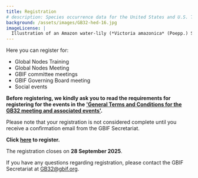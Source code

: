 ```yaml
---
title: Registration
# description: Species occurrence data for the United States and U.S. Territories.
background: /assets/images/GB32-hed-16.jpg
imageLicense: |
  Illustration of an Amazon water-lily (*Victoria amazonica* (Poepp.) Sowerby) from Victoria regia, or, The great water lily of America :with a brief account of its discovery and introduction into cultivation by John Fisk Allen. Boston, 1854. Via the [Biodiversity Heritage Library](https://flic.kr/p/eS1qte)
---
```


Here you can register for: 
- Global Nodes Training
- Global Nodes Meeting
- GBIF committee meetings
- GBIF Governing Board meeting
- Social events

**Before registering, we kindly ask you to read the requirements for registering for the events in the ['General Terms and Conditions for the GB32 meeting and associated events'](/assets/documents/GB32_terms.pdf).**  

Please note that your registration is not considered complete until you receive a confirmation email from the GBIF Secretariat. 

**Click [here](https://docs.google.com/forms/d/e/1FAIpQLSd0_7LOuAu7b72sSEfJEU2OjDwviDllJf0u7uHUzrxBBwlxWw/viewform?usp=header) to register.**  

The registration closes on **28 September 2025**.

If you have any questions regarding registration, please contact the GBIF Secretariat at [GB32@gbif.org](mailto:GB32@gbif.org).
 
